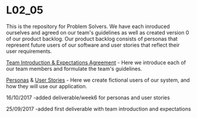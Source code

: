 # L02_05
This is the repository for Problem Solvers. We have each inroduced ourselves and agreed on our team's guidelines as well as created version 0 of our product backlog. Our product backlog consists of personas that represent future users of our software and user stories that reflect their user requirements.

[Team Introduction & Expectations Agreement](https://www.github.com/CSCC01F17/L02_05/blob/master/deliverables/week4/deliverable_1.pdf) - Here we introduce each of our team members and formulate the team's guidelines.

[Personas](https://www.github.com/CSCC01F17/L02_05/blob/master/deliverables/week6/Personas_v0.pdf) & [User Stories](https://www.github.com/CSCC01F17/L02_05/blob/master/deliverables/week6/UserStories_v0.pdf) - Here we create fictional users of our system, and how they will use our application.




16/10/2017
-added deliverable/week6 for personas and user stories

25/09/2017
-added first deliverable with team introduction and expectations
